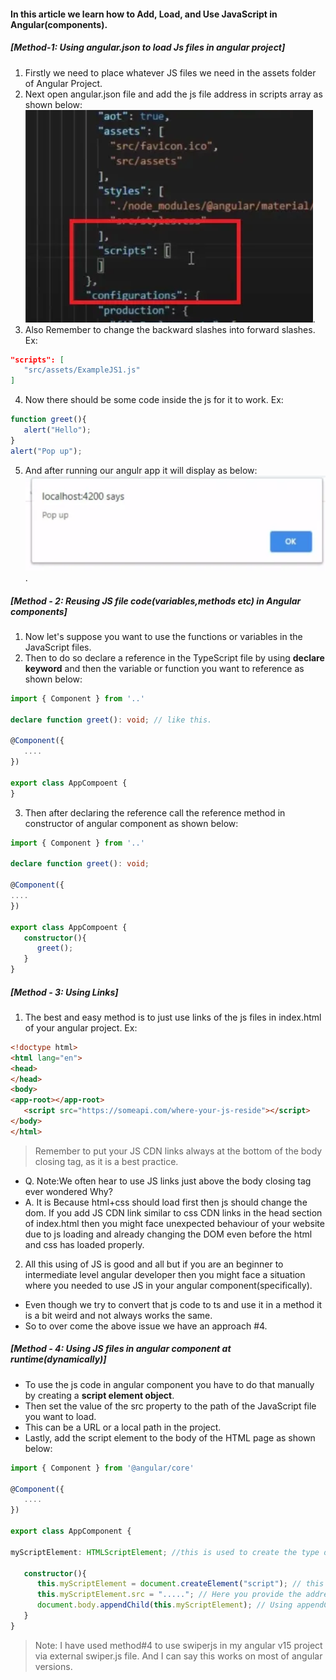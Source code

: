 #### In this article we learn how to Add, Load, and Use JavaScript in Angular(components).
##### [Method-1: Using angular.json to load Js files in angular project]
1. Firstly we need to place whatever JS files we need in the assets folder of Angular Project.
2. Next open angular.json file and add the js file address in scripts array as shown below:
![Angular.json](../assets/angular.json.png " Add your js file in the scripts array.").
3. Also Remember to change the backward slashes into forward slashes.
Ex:
```json
"scripts": [
   "src/assets/ExampleJS1.js"
]
```
4. Now there should be some code inside the js for it to work.
Ex:
```javascript
function greet(){
   alert("Hello");
}
alert("Pop up");
```
5. And after running our angulr app it will display as below:
![JSalertdialog](../assets/JSalertPrompt.png " This is what you will see if you run your angular app with example js in it.").

##### [Method - 2: Reusing JS file code(variables,methods etc) in Angular components]
1. Now let's suppose you want to use the functions or variables in the JavaScript files.
2. Then to do so declare a reference in the  TypeScript file by using **declare keyword** and then the variable or function you want to reference as shown below:

```typescript
import { Component } from '..'

declare function greet(): void; // like this.

@Component({
   ....
})

export class AppCompoent {
}
```
3. Then after declaring the reference call the reference method in constructor of angular component as shown below:
```typescript
import { Component } from '..'

declare function greet(): void;

@Component({
....
})

export class AppCompoent {
   constructor(){
      greet();
   }
}
```
##### [Method - 3: Using Links]
1. The best and easy method is to just use links of the js files in index.html of your angular project.
Ex:
```html
<!doctype html>
<html lang="en">
<head>
</head>
<body>
<app-root></app-root>
   <script src="https://someapi.com/where-your-js-reside"></script>
</body>
</html>
```
> Remember to put your JS CDN links always at the bottom of the body closing tag, as it is a best practice.

- Q. Note:We often hear to use JS links just above the body closing tag ever wondered Why?
- A. It is Because html+css should load first then js should change the dom. If you add JS CDN link similar to css CDN links in the head section of index.html then you might face unexpected behaviour of your website due to js loading and already changing the DOM even before the html and css has loaded properly.

2. All this using of JS is good and all but if you are an beginner to intermediate level angular developer then you might face a situation where you needed to use JS in your angular component(specifically).
- Even though we try to convert that js code to ts and use it in a method it is a bit weird and not always works the same.
- So to over come the above issue we have an approach #4.

##### [Method - 4: Using JS files in angular component at runtime(dynamically)]
- To use the js code in angular component you have to do that manually by creating a **script element object**.
- Then set the value of the src property to the path of the JavaScript file you want to load.
- This can be a URL or a local path in the project.
- Lastly, add the script element to the body of the HTML page as shown below:
```Typescript
import { Component } from '@angular/core'

@Component({
   ....
})

export class AppComponent {

myScriptElement: HTMLScriptElement; //this is used to create the type definition of the script-element-object.
   
   constructor(){
      this.myScriptElement = document.createElement("script"); // this is used to create the script element.
      this.myScriptElement.src = "....."; // Here you provide the addresss link of the JS file stored in assets folder.
      document.body.appendChild(this.myScriptElement); // Using appendChild you insert/inject the script element in to the DOM.
   }
}
```
>Note: I have used method#4 to use swiperjs in my angular v15 project via external swiper.js file. 
And I can say this works on most of angular versions.